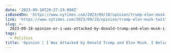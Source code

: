 ```yaml
---
date: '2023-09-18T20:27:29.000Z'
isBasedOn: 'https://www.nytimes.com/2023/09/18/opinion/trump-elon-musk-twitter.html'
link: 'https://www.nytimes.com/2023/09/18/opinion/trump-elon-musk-twitter.html'
slug: >-
  2023-09-18-opinion-or-i-was-attacked-by-donald-trump-and-elon-musk-i-believe-it-was-a
tags:
  - Politics
title: 'Opinion | I Was Attacked by Donald Trump and Elon Musk. I Believe It Was a '
---
```


